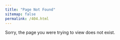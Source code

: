 ```yaml
---
title: "Page Not Found"
sitemap: false
permalink: /404.html
---
```


Sorry, the page you were trying to view does not exist.
